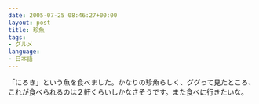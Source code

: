 ```yaml
---
date: 2005-07-25 08:46:27+00:00
layout: post
title: 珍魚
tags:
- グルメ
language:
- 日本語
---
```


「にろき」という魚を食べました。かなりの珍魚らしく、ググって見たところ、これが食べられるのは２軒くらいしかなさそうです。また食べに行きたいな。

